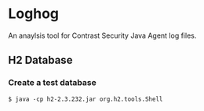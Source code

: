 # Loghog 

An anaylsis tool for Contrast Security Java Agent log files.

## H2 Database

### Create a test database

```shell
$ java -cp h2-2.3.232.jar org.h2.tools.Shell


```
